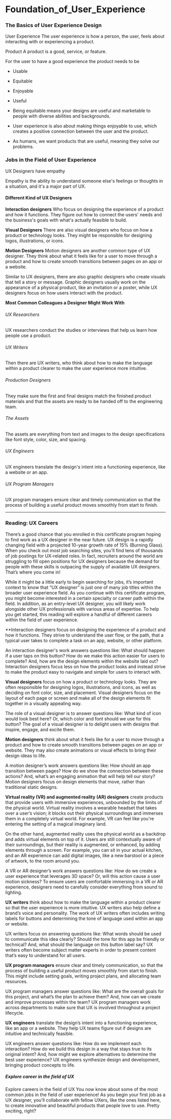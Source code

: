 # Foundation_of_User_Experience

### The Basics of User Experience Design

User Experience 
The user experience is how a person, the user, feels about interacting with or experiencing a product.

Product
A product is a good, service, or feature.

For the user to have a good experience the product needs to be 
- Usable 
- Equitable 
- Enjoyable 
- Useful 

- Being equitable means your designs are useful and marketable to people with diverse abilities and backgrounds.
- User experience is also about making things enjoyable to use, which creates a positive connection between the user and the product.
- As humans, we want products that are useful, meaning they solve our problems.

### Jobs in the Field of User Experience

UX Designers have empathy 

Empathy is the ability to understand someone else's feelings or thoughts in a situation, and it's a major part of UX.

#### Different Kind of UX Designers

**Interaction designers**
Who focus on designing the experience of a product and how it functions.
They figure out how to connect the users' needs and the business's goals with what's actually feasible to build.

**Visual Designers**
There are also visual designers who focus on how a product or technology looks. They might be responsible for designing logos, illustrations, or icons.

**Motion Designers**
Motion designers are another common type of UX designer. They think about what it feels like for a user to move through a product and how to create smooth transitions between pages on an app or a website.

Similar to UX designers, there are also graphic designers who create visuals that tell a story or message. Graphic designers usually work on the appearance of a physical product, like an invitation or a poster, while UX designers focus on how users interact with the product.

**Most Common Colleagues a Designer Might Work With**

###### UX Researchers
UX researchers conduct the studies or interviews that help us learn how people use a product.

###### UX Writers
Then there are UX writers, who think about how to make the language within a product clearer to make the user experience more intuitive.

###### Production Designers
They make sure the first and final designs match the finished product materials and that the assets are ready to be handed off to the engineering team.

###### The Assets
The assets are everything from text and images to the design specifications like font style, color, size, and spacing.


###### UX Engineers
UX engineers translate the design's intent into a functioning experience, like a website or an app.


###### UX Program Managers 
UX program managers ensure clear and timely communication so that the process of building a useful product moves smoothly from start to finish.

---
### Reading: UX Careers

There’s a good chance that you enrolled in this certificate program hoping to find work as a UX designer in the near future. UX design is a rapidly changing field with a projected 10-year growth rate of 15% (Burning Glass). When you check out most job searching sites, you’ll find tens of thousands of job postings for UX-related roles. In fact, recruiters around the world are struggling to fill open positions for UX designers because the demand for people with these skills is outpacing the supply of available UX designers. That’s where you come in! 

While it might be a little early to begin searching for jobs, it’s important context to know that “UX designer” is just one of many job titles within the broader user experience field. As you continue with this certificate program, you might become interested in a certain specialty or career path within the field. In addition, as an entry-level UX designer, you will likely work alongside other UX professionals with various areas of expertise. To help you get started, this reading will explore a handful of different careers within the field of user experience. 


**Interaction designers focus on designing the experience of a product and how it functions. They strive to understand the user flow, or the path, that a typical user takes to complete a task on an app, website, or other platform. 

An interaction designer's work answers questions like: What should happen if a user taps on this button? How do we make this action easier for users to complete? And, how are the design elements within the website laid out? Interaction designers focus less on how the product looks and instead strive to make the product easy to navigate and simple for users to interact with.

**Visual designers** focus on how a product or technology looks. They are often responsible for designing logos, illustrations, and icons, as well as deciding on font color, size, and placement. Visual designers focus on the layout of each page or screen and make all of the design elements fit together in a visually appealing way.

The role of a visual designer is to answer questions like: What kind of icon would look best here? Or, which color and font should we use for this button? The goal of a visual designer is to delight users with designs that inspire, engage, and excite them.

**Motion designers** think about what it feels like for a user to move through a product and how to create smooth transitions between pages on an app or website. They may also create animations or visual effects to bring their design ideas to life. 

A motion designer’s work answers questions like: How should an app transition between pages? How do we show the connection between these actions? And, what’s an engaging animation that will help tell our story? Motion designers focus on design elements that move, rather than traditional static designs.

**Virtual reality (VR) and augmented reality (AR) designers** create products that provide users with immersive experiences, unbounded by the limits of the physical world. Virtual reality involves a wearable headset that takes over a user’s vision; it blocks out their physical surroundings and immerses them in a completely virtual world. For example, VR can feel like you're entering the setting of a magical imaginary land. 

On the other hand, augmented reality uses the physical world as a backdrop and adds virtual elements on top of it. Users are still contextually aware of their surroundings, but their reality is augmented, or enhanced, by adding elements through a screen. For example, you can sit in your actual kitchen, and an AR experience can add digital images, like a new barstool or a piece of artwork, to the room around you.

A VR or AR designer’s work answers questions like: How do we create a user experience that leverages 3D space? Or, will this action cause a user motion sickness? To ensure users are comfortable immersing in a VR or AR experience, designers need to carefully consider everything from sound to lighting. 

**UX writers** think about how to make the language within a product clearer so that the user experience is more intuitive. UX writers also help define a brand’s voice and personality. The work of UX writers often includes writing labels for buttons and determining the tone of language used within an app or website.

UX writers focus on answering questions like: What words should be used to communicate this idea clearly? Should the tone for this app be friendly or technical? And, what should the language on this button label say? UX writers often become subject matter experts in order to present content that’s easy to understand for all users. 

**UX program managers** ensure clear and timely communication, so that the process of building a useful product moves smoothly from start to finish. This might include setting goals, writing project plans, and allocating team resources.

UX program managers answer questions like: What are the overall goals for this project, and what’s the plan to achieve them? And, how can we create and improve processes within the team? UX program managers work across departments to make sure that UX is involved throughout a project lifecycle.

**UX engineers** translate the design’s intent into a functioning experience, like an app or a website. They help UX teams figure out if designs are intuitive and technically feasible.

UX engineers answer questions like: How do we implement each interaction? How do we build this design in a way that stays true to its original intent? And, how might we explore alternatives to determine the best user experience? UX engineers synthesize design and development, bringing product concepts to life. 


##### Explore career in the field of UX

Explore careers in the field of UX 
You now know about some of the most common jobs in the field of user experience! As you begin your first job as a UX designer, you’ll collaborate with fellow UXers, like the ones listed here, to create innovative and beautiful products that people love to use. Pretty exciting, right?





